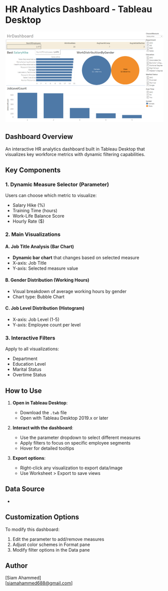 # HR Analytics Dashboard - Tableau Desktop

![Dashboard Screenshot](https://github.com/Siam-analytics/Hr-Dashboard/blob/main/Screenshot%202025-04-23%20211017.png) 

## Dashboard Overview
An interactive HR analytics dashboard built in Tableau Desktop that visualizes key workforce metrics with dynamic filtering capabilities.

## Key Components

### 1. Dynamic Measure Selector (Parameter)
Users can choose which metric to visualize:
- Salary Hike (%)
- Training Time (hours)
- Work-Life Balance Score
- Hourly Rate ($)

### 2. Main Visualizations

#### A. Job Title Analysis (Bar Chart)
- **Dynamic bar chart** that changes based on selected measure
- X-axis: Job Title
- Y-axis: Selected measure value

#### B. Gender Distribution (Working Hours)
- Visual breakdown of average working hours by gender
- Chart type: Bubble Chart

#### C. Job Level Distribution (Histogram)
- X-axis: Job Level (1-5)
- Y-axis: Employee count per level

### 3. Interactive Filters
Apply to all visualizations:
- Department
- Education Level
- Marital Status
- Overtime Status

## How to Use

1. **Open in Tableau Desktop**:
   - Download the `.twb` file
   - Open with Tableau Desktop 2019.x or later

2. **Interact with the dashboard**:
   - Use the parameter dropdown to select different measures
   - Apply filters to focus on specific employee segments
   - Hover for detailed tooltips

3. **Export options**:
   - Right-click any visualization to export data/image
   - Use Worksheet > Export to save views

## Data Source
- 


## Customization Options
To modify this dashboard:
1. Edit the parameter to add/remove measures
2. Adjust color schemes in Format pane
3. Modify filter options in the Data pane


## Author
[Siam Ahammed]  
[siamahammed688@gmail.com]  
